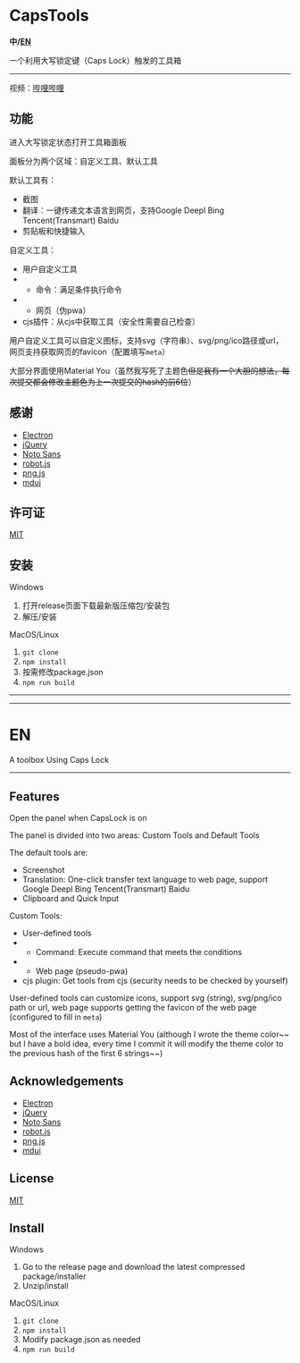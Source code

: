 # CapsTools

**中/[EN](#en)**

一个利用大写锁定键（Caps Lock）触发的工具箱

---

视频：[哔哩哔哩](https://www.bilibili.com/video/BV1NCHTeVEvC)

## 功能

进入大写锁定状态打开工具箱面板

面板分为两个区域：自定义工具、默认工具

默认工具有：

- 截图
- 翻译：一键传递文本语言到网页，支持Google Deepl Bing Tencent(Transmart) Baidu
- 剪贴板和快捷输入

自定义工具：

- 用户自定义工具
- - 命令：满足条件执行命令
- - 网页（伪pwa）
- cjs插件：从cjs中获取工具（安全性需要自己检查）

用户自定义工具可以自定义图标，支持svg（字符串）、svg/png/ico路径或url，网页支持获取网页的favicon（配置填写`meta`）

大部分界面使用Material You（虽然我写死了主题色~~但是我有一个大胆的想法，每次提交都会修改主题色为上一次提交的hash的前6位~~）

## 感谢

- [Electron](https://www.electronjs.org/)
- [jQuery](https://jquery.com/)
- [Noto Sans](https://fonts.adobe.com/fonts/noto-sans)
- [robot.js](https://robotjs.io/)
- [png.js](https://github.com/pngjs/pngjs)
- [mdui](https://www.mdui.org/)

## 许可证

[MIT](https://github.com/for-the-zero/CapsTools/blob/main/LICENSE)

## 安装

Windows

1. 打开release页面下载最新版压缩包/安装包
2. 解压/安装

MacOS/Linux

1. `git clone`
2. `npm install`
3. 按需修改package.json
4. `npm run build`

---

---

# EN

A toolbox Using Caps Lock

---

## Features

Open the panel when CapsLock is on

The panel is divided into two areas: Custom Tools and Default Tools

The default tools are:

- Screenshot
- Translation: One-click transfer text language to web page, support Google Deepl Bing Tencent(Transmart) Baidu
- Clipboard and Quick Input

Custom Tools:

- User-defined tools
- - Command: Execute command that meets the conditions
- - Web page (pseudo-pwa)
- cjs plugin: Get tools from cjs (security needs to be checked by yourself)

User-defined tools can customize icons, support svg (string), svg/png/ico path or url, web page supports getting the favicon of the web page (configured to fill in `meta`)

Most of the interface uses Material You (although I wrote the theme color~~ but I have a bold idea, every time I commit it will modify the theme color to the previous hash of the first 6 strings~~)

## Acknowledgements

- [Electron](https://www.electronjs.org/)
- [jQuery](https://jquery.com/) 
- [Noto Sans](https://fonts.adobe.com/fonts/noto-sans)
- [robot.js](https://robotjs.io/)
- [png.js](https://github.com/pngjs/pngjs)
- [mdui](https://www.mdui.org/)

## License

[MIT](https://github.com/for-the-zero/CapsTools/blob/main/LICENSE)

## Install

Windows

1. Go to the release page and download the latest compressed package/installer
2. Unzip/install

MacOS/Linux

1. `git clone`
2. `npm install`
3. Modify package.json as needed
4. `npm run build`
